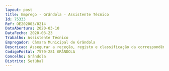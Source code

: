 ```yaml
--- 
layout: post
title: Emprego - Grândola - Assistente Técnico
Id: 75333
Ref: OE202003/0214
DataAbertura: 2020-03-10
DataFecho: 2020-03-23
Trabalho: Assistente Técnico
Empregador: Câmara Municipal de Grândola
Descricao: Assegurar a receção, registo e classificação da correspondência da e para a Câmara Municipal  Organizar e dar sequência aos processos administrativos que não sejam assegurados por outros serviços  Assegurar o expediente necessário ao exercício das competências conferidas à delegação concelhia de Inspeção Geral das Atividades Culturais, de harmonia com a legislação aplicável  Garantir a gestão do arquivo corrente necessário às atividades municipais  Efetuar a ligação com os arquivos correntes de cada unidade orgânica e com o arquivo municipal  Proceder ao licenciamento e promover a liquidação de taxas, tarifas ou outras receitas municipais não atribuídas a outro serviço  Assegurar os procedimentos relativos ao recenseamento eleitoral e aos atos eleitorais  Garantir o expediente relativo às notificações, participações e queixas, inquéritos administrativos ligados à DRHAG, legados pios e outros  Assegurar o serviço de execuções fiscais  Organizar os processos de venda de terrenos para sepulturas perpétuas e jazigos e assegurar as demais ações administrativas relacionadas com o cemitério  Processar e controlar a liquidação da venda de bens e serviços e a utilização de equipamentos municipais, que não estejam atribuídas a outros serviços  Organizar o registo e identificação dos vendedores ambulantes que operem na área do município  Prestar apoio administrativo às reuniões da Câmara Municipal  Declarar e oficiar sobre assuntos relacionados com o serviço  Assegurar a transmissão de comunicações no âmbito do serviço, através da redação, registo e arquivo de expediente e ou outras formas de comunicação  Tratar informação no âmbito das atribuições do serviço, recolhendo e efetuando apuramento de elementos e elaborando mapas, quadros ou utilizando qualquer outra forma de transmissão eficaz dos dados existentes.
CodigoPostal: 7570-281 GRÂNDOLA
Concelho: Grândola
Distrito: Setúbal
--- 
```

